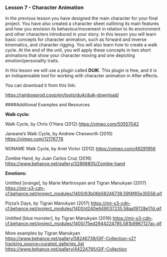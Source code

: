 ### Lesson 7 - Character Animation

In the previous lesson you have designed the main character for your final project. You have also created a character sheet outlining its main features and how you envision its behaviour/movement in relation to its environment and other characters introduced in your story. In this lesson you will learn basic concepts for character animation, such as forward and inverse kinematics, and character rigging. You will also learn how to create a walk cycle. At the end of the unit, you will apply these concepts in two short animations that show your character moving and one depicting emotion/personality traits.

In this lesson we will use a plugin called **DUIK**. This plugin is free, and it is an indispensable tool for working with character animation in After effects.

You can download it from this link:

https://rainboxprod.coop/en/tools/duik/duik-download/

####Additional Examples and Resources

**Walk cycle:**

Walk Cycle, by Chris O’Hara (2012)
https://vimeo.com/50557042

Janeane’s Walk Cycle, by Andrew Chesworth (2010)
https://vimeo.com/12176778

NONAME Walk Cycle, by Ariel Victor (2012)
https://vimeo.com/49291956

Zombie Hand, by Juan Carlos Cruz (2016)
https://www.behance.net/gallery/32868805/Zombie-hand

**Emotions:**

Untitled [orange], by Marie Martirosyan and Tigran Manukyan (2017) 
https://mir-s3-cdn-cf.behance.net/project_modules/1400/63b06b58246739.59f4f65e35558.gif 

Pizza’s Days, by Tigran Manukyan (2017)
https://mir-s3-cdn-cf.behance.net/project_modules/1400/d240e649037235.58aa19728e17d.gif

Untitled [blue monster], by Tigran Manukyan (2016)
https://mir-s3-cdn-cf.behance.net/project_modules/1400/75ed2944224795.581b9967127ac.gif

More examples by Tigran Manukyan
https://www.behance.net/gallery/58246739/GIF-Collection-v2?tracking_source=curated_galleries_list
https://www.behance.net/gallery/44224795/GIF-Collection


